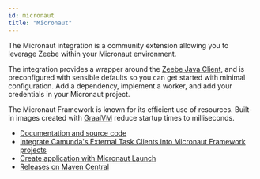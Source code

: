 ```yaml
---
id: micronaut
title: "Micronaut"
---
```


The Micronaut integration is a community extension allowing you to leverage Zeebe within your Micronaut environment.

The integration provides a wrapper around the [Zeebe Java Client](/apis-tools/java-client/index.md), and is preconfigured with sensible defaults so you can get started with minimal configuration. Add a dependency, implement a worker, and add your credentials in your Micronaut project.

The Micronaut Framework is known for its efficient use of resources. Built-in images created with [GraalVM](https://www.graalvm.org/) reduce startup times to milliseconds.

- [Documentation and source code](https://github.com/camunda-community-hub/micronaut-zeebe-client)
- [Integrate Camunda's External Task Clients into Micronaut Framework projects](https://github.com/camunda-community-hub/micronaut-camunda-external-client)
- [Create application with Micronaut Launch](https://micronaut.io/launch?name=jobworker&features=camunda-zeebe)
- [Releases on Maven Central](https://search.maven.org/artifact/info.novatec/micronaut-zeebe-client-feature)
